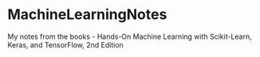 # MachineLearningNotes
My notes from the books - Hands-On Machine Learning with Scikit-Learn, Keras, and TensorFlow, 2nd Edition
